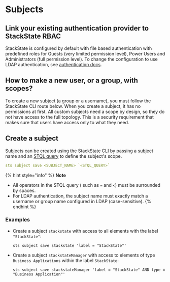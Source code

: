 # Subjects

## Link your existing authentication provider to StackState RBAC

StackState is configured by default with file based authentication with predefined roles for Guests \(very limited permission level\), Power Users and Administrators \(full permission level\). To change the configuration to use LDAP authentication, see [authentication docs](../authentication/).

## How to make a new user, or a group, with scopes?

To create a new subject \(a group or a username\), you must follow the StackState CLI route below. When you create a subject, it has no permissions at first. All custom subjects need a scope by design, so they do not have access to the full topology. This is a security requirement that makes sure that users have access only to what they need.

## Create a subject

Subjects can be created using the StackState CLI by passing a subject name and an [STQL query](/develop/reference/stql_reference.md) to define the subject's scope.

```yaml
sts subject save <SUBJECT_NAME> `<STQL_QUERY>`
```
{% hint style="info" %}
**Note**

* All operators in the STQL query \( such as `=` and `<`\) must be surrounded by spaces.
* For LDAP authentication, the subject name must exactly match a username or group name configured in LDAP (case-sensitive).
{% endhint %}

### Examples

* Create a subject `stackstate` with access to all elements with the label `"StackState"`:
    ```text
    sts subject save stackstate 'label = "StackState"'
  
    ```
* Create a subject `stackstateManager` with access to elements of type `Business Applications` within the label `StackState`:
    ```text
    sts subject save stackstateManager 'label = "StackState" AND type = "Business Application"'
  
    ```